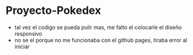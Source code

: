 # Proyecto-Pokedex
- tal vez el codigo se pueda pulir mas, me falto el colocarle el diseño responsivo
- no se el porque no me funcionaba con el github pages, tiraba error al iniciar
